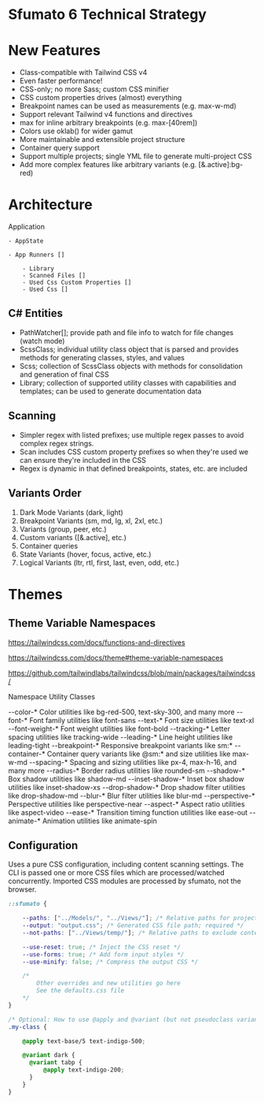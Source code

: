 Sfumato 6 Technical Strategy
============================

New Features
============

- Class-compatible with Tailwind CSS v4
- Even faster performance!
- CSS-only; no more Sass; custom CSS minifier
- CSS custom properties drives (almost) everything
- Breakpoint names can be used as measurements (e.g. max-w-md)
- Support relevant Tailwind v4 functions and directives
- max for inline arbitrary breakpoints (e.g. max-[40rem])
- Colors use oklab() for wider gamut
- More maintainable and extensible project structure
- Container query support
- Support multiple projects; single YML file to generate multi-project CSS
- Add more complex features like arbitrary variants (e.g. [&.active]:bg-red)

Architecture
============

Application

    - AppState

    - App Runners []

        - Library
        - Scanned Files []
        - Used Css Custom Properties []
        - Used Css []

C# Entities
-----------

- PathWatcher[]; provide path and file info to watch for file changes (watch mode)
- ScssClass; individual utility class object that is parsed and provides methods for generating classes, styles, and values
- Scss; collection of ScssClass objects with methods for consolidation and generation of final CSS
- Library; collection of supported utility classes with capabilities and templates; can be used to generate documentation data

Scanning
--------

- Simpler regex with listed prefixes; use multiple regex passes to avoid complex regex strings.
- Scan includes CSS custom property prefixes so when they're used we can ensure they're included in the CSS
- Regex is dynamic in that defined breakpoints, states, etc. are included

Variants Order
--------------

1. Dark Mode Variants (dark, light)
2. Breakpoint Variants (sm, md, lg, xl, 2xl, etc.)
3. Variants (group, peer, etc.)
4. Custom variants ([&.active], etc.)
5. Container queries
6. State Variants (hover, focus, active, etc.)
7. Logical Variants (ltr, rtl, first, last, even, odd, etc.)

Themes
======

Theme Variable Namespaces
-------------------------

https://tailwindcss.com/docs/functions-and-directives

https://tailwindcss.com/docs/theme#theme-variable-namespaces

https://github.com/tailwindlabs/tailwindcss/blob/main/packages/tailwindcss/

Namespace	        Utility Classes

--color-*	      Color utilities like bg-red-500, text-sky-300, and many more
--font-*	      Font family utilities like font-sans
--text-*	      Font size utilities like text-xl
--font-weight-*   Font weight utilities like font-bold
--tracking-*	  Letter spacing utilities like tracking-wide
--leading-*	      Line height utilities like leading-tight
--breakpoint-*    Responsive breakpoint variants like sm:*
--container-*	  Container query variants like @sm:* and size utilities like max-w-md
--spacing-*	      Spacing and sizing utilities like px-4, max-h-16, and many more
--radius-*	      Border radius utilities like rounded-sm
--shadow-*	      Box shadow utilities like shadow-md
--inset-shadow-*  Inset box shadow utilities like inset-shadow-xs
--drop-shadow-*	  Drop shadow filter utilities like drop-shadow-md
--blur-*	      Blur filter utilities like blur-md
--perspective-*	  Perspective utilities like perspective-near
--aspect-*	      Aspect ratio utilities like aspect-video
--ease-*	      Transition timing function utilities like ease-out
--animate-*	      Animation utilities like animate-spin

Configuration
-------------

Uses a pure CSS configuration, including content scanning settings. 
The CLI is passed one or more CSS files which are processed/watched concurrently.
Imported CSS modules are processed by sfumato, not the browser.

```css
::sfumato {

    --paths: ["../Models/", "../Views/"]; /* Relative paths for project scanning; required */
    --output: "output.css"; /* Generated CSS file path; required */
    --not-paths: ["../Views/temp/"]; /* Relative paths to exclude content scanning */

    --use-reset: true; /* Inject the CSS reset */
    --use-forms: true; /* Add form input styles */
    --use-minify: false; /* Compress the output CSS */

    /*
        Other overrides and new utilities go here
        See the defaults.css file
    */
}

/* Optional: How to use @apply and @variant (but not pseudoclass variants) */
.my-class {

    @apply text-base/5 text-indigo-500;

    @variant dark {
      @variant tabp {
          @apply text-indigo-200;
      }
    }
}

```
